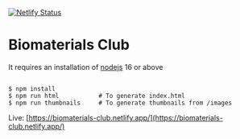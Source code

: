 [![Netlify Status](https://api.netlify.com/api/v1/badges/924f0a03-8890-4bb9-ba26-4293ae79cf95/deploy-status)](https://app.netlify.com/sites/biomaterials-club/deploys)

# Biomaterials Club

It requires an installation of [nodejs](https://nodejs.org/en/) 16 or above 

```console

$ npm install
$ npm run html           # To generate index.html
$ npm run thumbnails     # To generate thumbnails from /images

```

Live: [https://biomaterials-club.netlify.app/](https://biomaterials-club.netlify.app/)
